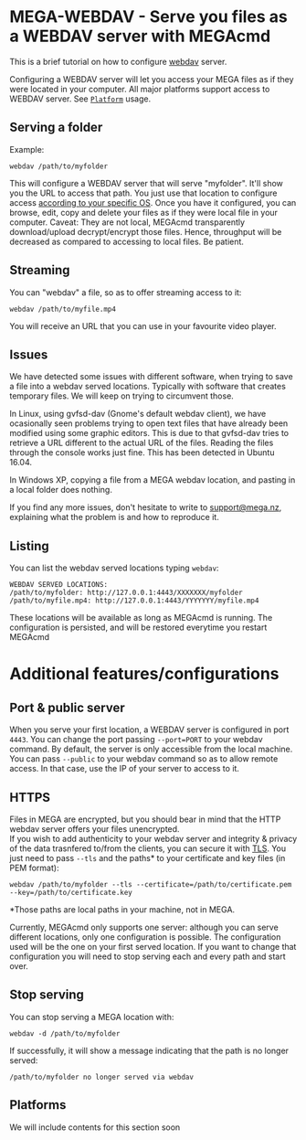 # MEGA-WEBDAV - Serve you files as a WEBDAV server with MEGAcmd
This is a brief tutorial on how to configure [webdav](https://wikipedia.org/wiki/WebDAV) server.

Configuring a WEBDAV server will let you access your MEGA files as if they were located in your computer.
All major platforms support access to WEBDAV server. See [`Platform`](#platforms) usage.

## Serving a folder
Example: 
```
webdav /path/to/myfolder
```

This will configure a WEBDAV server that will serve "myfolder". It'll show you the URL to access that path. You just use that location to configure access [according to your specific OS](#platforms).
Once you have it configured, you can browse, edit, copy and delete your files as if they were local file in your computer. 
Caveat: They are not local, MEGAcmd transparently download/upload decrypt/encrypt those files. 
Hence, throughput will be decreased as compared to accessing to local files. Be patient.

## Streaming
You can "webdav" a file, so as to offer streaming access to it:
```
webdav /path/to/myfile.mp4
```

You will receive an URL that you can use in your favourite video player.

## Issues
We have detected some issues with different software, when trying to save a file into a webdav served locations. Typically with software that creates temporary files. 
We will keep on trying to circumvent those. 

In Linux, using gvfsd-dav (Gnome's default webdav client), we have ocasionally seen problems trying to open text files that have already been modified using some graphic editors.
This is due to that gvfsd-dav tries to retrieve a URL different to the actual URL of the files. Reading the files through the console works just fine. This has been detected in Ubuntu 16.04.

In Windows XP, copying a file from a MEGA webdav location, and pasting in a local folder does nothing.

If you find any more issues, don't hesitate to write to support@mega.nz, explaining what the problem is and how to reproduce it.

## Listing 

You can list the webdav served locations typing `webdav`:

```
WEBDAV SERVED LOCATIONS:                                                        
/path/to/myfolder: http://127.0.0.1:4443/XXXXXXX/myfolder
/path/to/myfile.mp4: http://127.0.0.1:4443/YYYYYYY/myfile.mp4
```

These locations will be available as long as MEGAcmd is running. The configuration is persisted, and will be restored everytime you restart MEGAcmd

# Additional features/configurations

## Port & public server

When you serve your first location, a WEBDAV server is configured in port `4443`. 
You can change the port passing `--port=PORT` to your webdav command.
By default, the server is only accessible from the local machine. 
You can pass `--public` to your webdav command so as to allow remote access. 
In that case, use the IP of your server to access to it.

## HTTPS

Files in MEGA are encrypted, but you should bear in mind that the HTTP webdav server offers your files unencrypted. \
If you wish to add authenticity to your webdav server and integrity & privacy of the data trasnfered to/from the clients, 
you can secure it with [TLS](https://wikipedia.org/wiki/Transport_Layer_Security). 
You just need to pass `--tls` and the paths* to your certificate and key files (in PEM format):

```
webdav /path/to/myfolder --tls --certificate=/path/to/certificate.pem --key=/path/to/certificate.key
```

*Those paths are local paths in your machine, not in MEGA.

Currently, MEGAcmd only supports one server: although you can serve different locations, only one configuration is possible. 
The configuration used will be the one on your first served location. 
If you want to change that configuration you will need to stop serving each and every path and start over.


## Stop serving

You can stop serving a MEGA location with:
```
webdav -d /path/to/myfolder
```
If successfully, it will show a message indicating that the path is no longer served:
```
/path/to/myfolder no longer served via webdav                                  
```

## Platforms

We will include contents for this section soon
